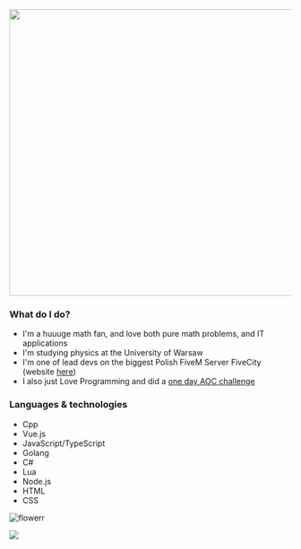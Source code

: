 <img width="512" src="https://user-images.githubusercontent.com/61145047/168449140-3c0b1aec-64fe-429e-ba44-cac2632e7256.png" />

### What do I do?
- I'm a huuuge math fan, and love both pure math problems, and IT applications
- I'm studying physics at the University of Warsaw
- I'm one of lead devs on the biggest Polish FiveM Server FiveCity (website <a href="https://fivecity.net">here</a>)   
- I also just Love Programming and did a <a href="https://github.com/Explooosion-code/aoc2021">one day AOC challenge</a>
  

### Languages & technologies
  * Cpp
  * Vue.js
  * JavaScript/TypeScript
  * Golang
  * C#
  * Lua
  * Node.js
  * HTML
  * CSS
  
![flowerr](https://user-images.githubusercontent.com/61145047/168449173-32bd8a48-4809-48f5-ba8a-19ca6e7049bc.png)

<a href="https://github.com/Explooosion-code">
  <img align="center" src="https://github-readme-stats.vercel.app/api?username=Explooosion-code&hide=issues&count_private=true&show_icons=true&theme=dracula&custom_title=Hey%20I%27m%20Explooosion-code" />
</a>
